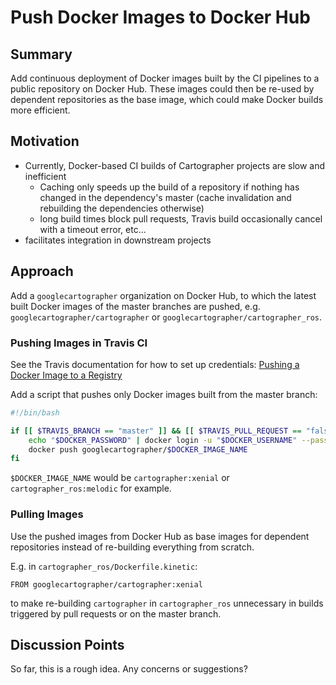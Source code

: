 # Push Docker Images to Docker Hub
## Summary
[summary]: #summary

Add continuous deployment of Docker images built by the CI pipelines to a public repository on Docker Hub.
These images could then be re-used by dependent repositories as the base image,  which could make Docker builds more efficient.

## Motivation
[motivation]: #motivation

* Currently, Docker-based CI builds of Cartographer projects are slow and inefficient
  * Caching only speeds up the build of a repository if nothing has changed in the dependency's master (cache invalidation and rebuilding the dependencies otherwise)
  * long build times block pull requests, Travis build occasionally cancel with a timeout error, etc...
* facilitates integration in downstream projects

## Approach
[approach]: #approach

Add a `googlecartographer` organization on Docker Hub, to which the latest built Docker images of the master branches are pushed, e.g. `googlecartographer/cartographer` or `googlecartographer/cartographer_ros`.

### Pushing Images in Travis CI

See the Travis documentation for how to set up credentials: [Pushing a Docker Image to a Registry](https://docs.travis-ci.com/user/docker/#pushing-a-docker-image-to-a-registry)

Add a script that pushes only Docker images built from the master branch:

```bash
#!/bin/bash

if [[ $TRAVIS_BRANCH == "master" ]] && [[ $TRAVIS_PULL_REQUEST == "false" ]]; then
    echo "$DOCKER_PASSWORD" | docker login -u "$DOCKER_USERNAME" --password-stdin
    docker push googlecartographer/$DOCKER_IMAGE_NAME
fi
```

`$DOCKER_IMAGE_NAME` would be `cartographer:xenial` or `cartographer_ros:melodic` for example.

### Pulling Images

Use the pushed images from Docker Hub as base images for dependent repositories instead of re-building everything from scratch.

E.g. in `cartographer_ros/Dockerfile.kinetic`:

```
FROM googlecartographer/cartographer:xenial
```
to make re-building `cartographer` in `cartographer_ros` unnecessary in builds triggered by pull requests or on the master branch.

## Discussion Points
[discussion]: #discussion

So far, this is a rough idea.
Any concerns or suggestions?
